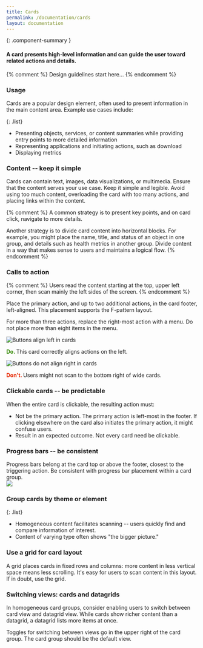 ```yaml
---
title: Cards
permalink: /documentation/cards
layout: documentation
---
```


{: .component-summary }
#### A card presents high-level information and can guide the user toward related actions and details.

<clr-card-demo></clr-card-demo>

{% comment %}
    Design guidelines start here...
{% endcomment %}

### Usage

Cards are a popular design element, often used to present information in the main content area. Example use cases include:

{: .list}
- Presenting objects, services, or content summaries while  providing entry points to more detailed information
- Representing applications and initiating actions, such as download
- Displaying metrics


### Content -- keep it simple

Cards can contain text, images, data visualizations, or multimedia.  Ensure that the content serves your use case. Keep it simple and legible.  Avoid using too much content, overloading the card with too many actions, and placing links within the content.

{% comment %}
A common strategy is to present key points, and on card click, navigate to more details.  

Another strategy is to divide card content into horizontal blocks. For example, you might place the name, title, and status of an object in one group, and details such as health metrics in another group.  Divide content in a way that makes sense to users and maintains a logical flow.
{% endcomment %}

### Calls to action

{% comment %}
Users read the content starting at the top, upper left corner, then scan mainly the left sides of the screen.
{% endcomment %}

Place the primary action, and up to two additional actions, in the card footer, left-aligned.  This placement supports the F-pattern layout.

For more than three actions, replace the right-most action with a menu.  Do not place more than eight items in the menu.


<div class="row buttons-modal-gfx">
    <div class="col-xs">
    <span>
        <img src="{{ site.baseurl }}{{ site.data.global.images_path }}documentation/buttons/buttons_in_cards_2.png?{{ site.time | date: '%s%N' }}" alt="Buttons align left in cards">
        <p><b><font color="#318700">Do.</font> </b>This card correctly aligns actions on the left.</p>
    </span>
    </div>
    <div class="col-xs">
    <span>
        <img src="{{ site.baseurl }}{{ site.data.global.images_path }}documentation/buttons/buttons_in_cards_1.png?{{ site.time | date: '%s%N' }}" alt="Buttons do not align right in cards">
        <p><b><font color="#E62700">Don't.</font> </b> Users might not scan to the bottom right of wide cards.</p>
        </span>
    </div>
    </div>

### Clickable cards -- be predictable

When the entire card is clickable, the resulting action must:

<ul class="list">
          <li>Not be the primary action.  The primary action is  left-most in the footer.   If clicking elsewhere on the card also initiates the primary action, it might confuse users.</li>
          <li>
            Result in an expected outcome.  Not every card need be clickable.
<!-- A common action is to navigate to more details. -->
          </li>
      </ul>

### Progress bars -- be consistent

<div class="row buttons-modal-gfx">
    <div class="col-xs">
    <span>
        Progress bars belong at the card top or above the footer,   closest to the triggering action.  Be consistent with progress bar placement within a card group.
    </span>
    </div>
    <div class="col-xs">
    <span>
         <img src="{{ site.baseurl }}{{ site.data.global.images_path }}documentation/cards/card_progress.png?{{ site.time | date: '%s%N' }}">
    </span>
    </div>
</div>


### Group cards by theme or element

<!-- When grouping cards, consider the mental model you want to convey: -->

{: .list}
- Homogeneous content facilitates scanning -- users  quickly find and compare information of interest.  <!--Objects, applications, and services are typically collected in individual, homogeneous groups.-->
- Content of varying type often shows "the bigger picture."<!-- --such a collection might show the number of users logged in, recent tasks, alerts, and infrastructure to build.  Cards in heterogeneous groups often don't have associated actions. -->

### Use a grid for card layout

A grid places cards in fixed rows and columns:  more content in less vertical space means less scrolling. It's easy for users to scan content in this layout. If in doubt, use the grid.

### Switching views: cards and datagrids

In homogeneous card groups, consider enabling users to switch between card view and datagrid view. While cards show richer content than a datagrid, a datagrid lists more items at once. 

Toggles for switching between views go in the upper right of the card group. The card group should be the default view.
